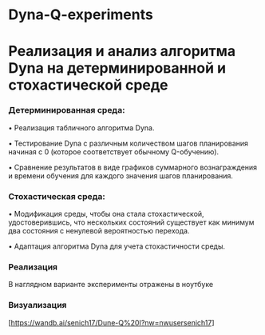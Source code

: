 # Dyna-Q-experiments

# Реализация и анализ алгоритма Dyna на детерминированной и стохастической среде

### Детерминированная среда:

• Реализация табличного алгоритма Dyna.

• Тестирование Dyna с различным количеством шагов планирования начиная с 0 (которое соответствует обычному Q-обучению).

• Сравнение результатов в виде графиков суммарного вознаграждения и времени обучения для каждого значения шагов планирования.

### Стохастическая среда:

• Модификация среды, чтобы она стала стохастической, удостоверившись, что нескольких состояний существует как минимум два состояния с ненулевой вероятностью перехода.

• Адаптация алгоритма Dyna для учета стохастичности среды.

### Реализация

В наглядном варианте эксперименты отражены в ноутбуке

### Визуализация

[https://wandb.ai/senich17/Dune-Q%20I?nw=nwusersenich17]
